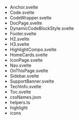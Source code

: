 - Anchor.svelte
- Code.svelte
- CodeWrapper.svelte
- DocPage.svelte
- DynamicCodeBlockStyle.svelte
- Footer.svelte
- H2.svelte
- H3.svelte
- HighlightCompo.svelte
- HomeCards.svelte
- IconPage.svelte
- Nav.svelte
- OnThisPage.svelte
- Sidebar.svelte
- SupportBanner.svelte
- TechInfo.svelte
- Toc.svelte
- cssNames.json
- helpers.ts
- highlight
- icons
